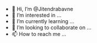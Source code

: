 - 👋 Hi, I’m @Jitendrabavne
- 👀 I’m interested in ...
- 🌱 I’m currently learning ...
- 💞️ I’m looking to collaborate on ...
- 📫 How to reach me ...

<!---
Jitendrabavne/Jitendrabavne is a ✨ special ✨ repository because its `README.md` (this file) appears on your GitHub profile.
You can click the Preview link to take a look at your changes.
--->
